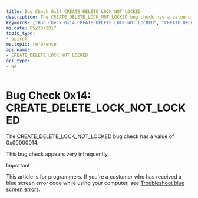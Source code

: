```yaml
---
title: Bug Check 0x14 CREATE_DELETE_LOCK_NOT_LOCKED
description: The CREATE_DELETE_LOCK_NOT_LOCKED bug check has a value of 0x00000014.This bug check appears very infrequently.
keywords: ["Bug Check 0x14 CREATE_DELETE_LOCK_NOT_LOCKED", "CREATE_DELETE_LOCK_NOT_LOCKED"]
ms.date: 05/23/2017
topic_type:
- apiref
ms.topic: reference
api_name:
- CREATE_DELETE_LOCK_NOT_LOCKED
api_type:
- NA
---
```


# Bug Check 0x14: CREATE\_DELETE\_LOCK\_NOT\_LOCKED


The CREATE\_DELETE\_LOCK\_NOT\_LOCKED bug check has a value of 0x00000014.

This bug check appears very infrequently.

> [!IMPORTANT]
> This article is for programmers. If you're a customer who has received a blue screen error code while using your computer, see [Troubleshoot blue screen errors](https://www.windows.com/stopcode).


 

 





